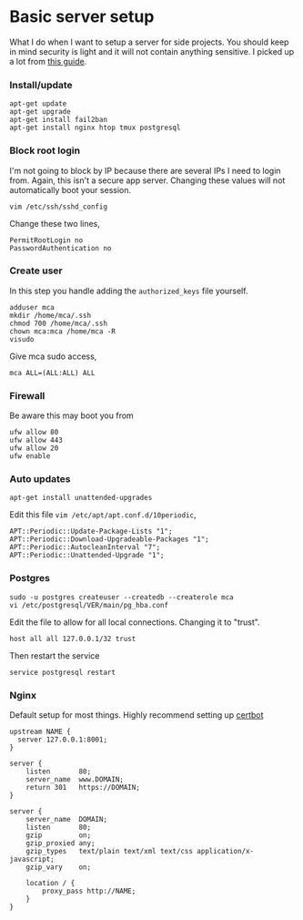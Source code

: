 # Basic server setup

What I do when I want to setup a server for side projects. You should keep in mind security is light
and it will not contain anything sensitive. I picked up a lot from
[this guide](https://plusbryan.com/my-first-5-minutes-on-a-server-or-essential-security-for-linux-servers).

### Install/update

    apt-get update
    apt-get upgrade
    apt-get install fail2ban
    apt-get install nginx htop tmux postgresql
    
### Block root login

I'm not going to block by IP because there are several IPs I need to login
from. Again, this isn't a secure app server. Changing these values will not
automatically boot your session.
    
    vim /etc/ssh/sshd_config
    
Change these two lines,

    PermitRootLogin no
    PasswordAuthentication no
    
### Create user

In this step you handle adding the `authorized_keys` file yourself.

    adduser mca
    mkdir /home/mca/.ssh
    chmod 700 /home/mca/.ssh
    chown mca:mca /home/mca -R
    visudo
    
Give mca sudo access,

    mca ALL=(ALL:ALL) ALL

### Firewall

Be aware this may boot you from 

    ufw allow 80
    ufw allow 443
    ufw allow 20
    ufw enable
    
### Auto updates

    apt-get install unattended-upgrades
    
Edit this file `vim /etc/apt/apt.conf.d/10periodic`,

    APT::Periodic::Update-Package-Lists "1";
    APT::Periodic::Download-Upgradeable-Packages "1";
    APT::Periodic::AutocleanInterval "7";
    APT::Periodic::Unattended-Upgrade "1";
   
### Postgres 

    sudo -u postgres createuser --createdb --createrole mca
    vi /etc/postgresql/VER/main/pg_hba.conf
    
Edit the file to allow for all local connections. Changing it to "trust".

    host all all 127.0.0.1/32 trust
    
Then restart the service

    service postgresql restart
    
### Nginx

Default setup for most things. Highly recommend setting up [certbot](https://www.digitalocean.com/community/tutorials/how-to-secure-nginx-with-let-s-encrypt-on-ubuntu-20-04)

```
upstream NAME {
  server 127.0.0.1:8001;
}

server {
    listen       80;
    server_name  www.DOMAIN;
    return 301   https://DOMAIN;
}

server {
    server_name  DOMAIN;
    listen       80;
    gzip         on;
    gzip_proxied any;
    gzip_types   text/plain text/xml text/css application/x-javascript;
    gzip_vary    on;

    location / {
        proxy_pass http://NAME;
    }
}
```
